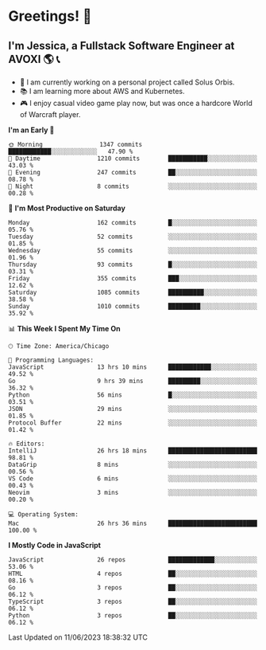 # Greetings! 🧠

## I'm Jessica, a Fullstack Software Engineer at AVOXI 🌎 📞

- 🌟 I am currently working on a personal project called Solus Orbis.
- 📚 I am learning more about AWS and Kubernetes.
- 🎮 I enjoy casual video game play now, but was once a hardcore World of Warcraft player.

<!--START_SECTION:waka-->
**I'm an Early 🐤** 

```text
🌞 Morning                1347 commits        ████████████░░░░░░░░░░░░░   47.90 % 
🌆 Daytime                1210 commits        ███████████░░░░░░░░░░░░░░   43.03 % 
🌃 Evening                247 commits         ██░░░░░░░░░░░░░░░░░░░░░░░   08.78 % 
🌙 Night                  8 commits           ░░░░░░░░░░░░░░░░░░░░░░░░░   00.28 % 
```
📅 **I'm Most Productive on Saturday** 

```text
Monday                   162 commits         █░░░░░░░░░░░░░░░░░░░░░░░░   05.76 % 
Tuesday                  52 commits          ░░░░░░░░░░░░░░░░░░░░░░░░░   01.85 % 
Wednesday                55 commits          ░░░░░░░░░░░░░░░░░░░░░░░░░   01.96 % 
Thursday                 93 commits          █░░░░░░░░░░░░░░░░░░░░░░░░   03.31 % 
Friday                   355 commits         ███░░░░░░░░░░░░░░░░░░░░░░   12.62 % 
Saturday                 1085 commits        ██████████░░░░░░░░░░░░░░░   38.58 % 
Sunday                   1010 commits        █████████░░░░░░░░░░░░░░░░   35.92 % 
```


📊 **This Week I Spent My Time On** 

```text
🕑︎ Time Zone: America/Chicago

💬 Programming Languages: 
JavaScript               13 hrs 10 mins      ████████████░░░░░░░░░░░░░   49.52 % 
Go                       9 hrs 39 mins       █████████░░░░░░░░░░░░░░░░   36.32 % 
Python                   56 mins             █░░░░░░░░░░░░░░░░░░░░░░░░   03.51 % 
JSON                     29 mins             ░░░░░░░░░░░░░░░░░░░░░░░░░   01.85 % 
Protocol Buffer          22 mins             ░░░░░░░░░░░░░░░░░░░░░░░░░   01.42 % 

🔥 Editors: 
IntelliJ                 26 hrs 18 mins      █████████████████████████   98.81 % 
DataGrip                 8 mins              ░░░░░░░░░░░░░░░░░░░░░░░░░   00.56 % 
VS Code                  6 mins              ░░░░░░░░░░░░░░░░░░░░░░░░░   00.43 % 
Neovim                   3 mins              ░░░░░░░░░░░░░░░░░░░░░░░░░   00.20 % 

💻 Operating System: 
Mac                      26 hrs 36 mins      █████████████████████████   100.00 % 
```

**I Mostly Code in JavaScript** 

```text
JavaScript               26 repos            █████████████░░░░░░░░░░░░   53.06 % 
HTML                     4 repos             ██░░░░░░░░░░░░░░░░░░░░░░░   08.16 % 
Go                       3 repos             ██░░░░░░░░░░░░░░░░░░░░░░░   06.12 % 
TypeScript               3 repos             ██░░░░░░░░░░░░░░░░░░░░░░░   06.12 % 
Python                   3 repos             ██░░░░░░░░░░░░░░░░░░░░░░░   06.12 % 
```




 Last Updated on 11/06/2023 18:38:32 UTC
<!--END_SECTION:waka-->

<!--
**jessikuh/jessikuh** is a ✨ _special_ ✨ repository because its `README.md` (this file) appears on your GitHub profile.

Here are some ideas to get you started:

- 🔭 I’m currently working on ...
- 🌱 I’m currently learning ...
- 👯 I’m looking to collaborate on ...
- 🤔 I’m looking for help with ...
- 💬 Ask me about ...
- 📫 How to reach me: ...
- 😄 Pronouns: ...
- ⚡ Fun fact: ...
-->
